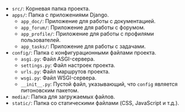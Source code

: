 - `src/`: Корневая папка проекта.
- `apps/`: Папка с приложениями Django.
  - `app_doc/`: Приложение для работы с документацией.
  - `app_forum/`: Приложение для работы с форумом.
  - `app_profile/`: Приложение для работы с профилями пользователей.
  - `app_tasks/`: Приложение для работы с задачами.
- `config/`: Папка с конфигурационными файлами проекта.
  - `asgi.py`: Файл ASGI-сервера.
  - `settings.py`: Файл настроек проекта.
  - `urls.py`: Файл маршрутов проекта.
  - `wsgi.py`: Файл WSGI-сервера.
  - `__init__.py`: Пустой файл, указывающий, что `config` является питоновским пакетом.
- `media/`: Папка для загружаемых файлов.
- `static/`: Папка со статическими файлами (CSS, JavaScript и т.д.).

